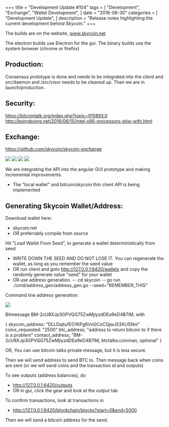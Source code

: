 +++
title = "Development Update #104"
tags = [
    "Development",
    "Exchange",
    "Wallet Development",
]
date = "2016-08-30"
categories = [
    "Development Update",
]
description = "Release notes highlighting the current development behind Skycoin."
+++

The builds are on the website, www.skycoin.net

The electron builds use Electron for the gui.
The binary builds use the system browser (chrome or firefox)

## Production:

Consensus prototype is done and needs to be integrated into the client and src/daemon and /src/visor needs to be cleaned up. Then we are in launch/production.

## Security:

https://bitcointalk.org/index.php?topic=915893.0
http://boingboing.net/2016/06/15/intel-x86-processors-ship-with.html

## Exchange:

https://github.com/skycoin/skycoin-exchange

![](http://i.imgur.com/IryXjeW.png)
![](http://i.imgur.com/DmpXhpD.png)
![](http://i.imgur.com/QLyX6FC.png)
![](http://i.imgur.com/0wM8kwB.png)

We are integrating the API into the angular GUI prototype and making incremental improvements.
- The "local wallet" and bitcoin/skycoin thin client API is being implemented

## Generating Skycoin Wallet/Address:

Download wallet here:
- skycoin.net
- OR preferrably compile from source

Hit "Load Wallet From Seed", to generate a wallet deterministically from seed
- WRITE DOWN THE SEED AND DO NOT LOSE IT. You can regenerate the wallet, as long as you remember the seed value
- OR run client and goto http://127.0.0.1:6420/wallets and copy the randomly generate value "seed" for your wallet
- OR use address generation.
-- cd skycoin
-- go run ./cmd/address_gen/address_gen.go --seed="REMEMBER_THIS"

Command line address generation:

![](http://i.imgur.com/UQgAgz5.png)

Bitmessage  BM-2cU8XJp3GPVQG75ZwMjiyzdDEa9eD4B7iM, with

{
skycoin_address: "DLLDajtufEG1KPg6VxGCoCQjwJ53XUSNni"
coins_requested: "2500"
btc_address; "address to return bitcoin to if there is a problem"
contact_address; "BM-2cU8XJp3GPVQG75ZwMjiyzdDEa9eD4B7iM, btctalks:coinman, optional"
}

OR, You can use bitcoin talks private message, but it is less secure.

Then we will send address to send BTC to.
Then message back when coins are sent (or we will send coins and the transaction id and outputs)

To see outputs (address balances), do
- http://127.0.0.1:6420/outputs
- OR in gui, click the gear and look at the output tab

To confirm transactions, look at transactions in
- http://127.0.0.1:6420/blockchain/blocks?start=0&end=5000

Then we will send a bitcoin address for the send.
